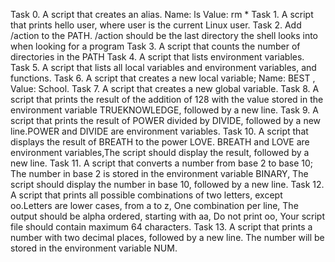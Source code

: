 Task 0. A script that creates an alias. Name: ls Value: rm *
Task 1. A script that prints hello user, where user is the current Linux user.
Task 2. Add /action to the PATH. /action should be the last directory the shell looks into when looking for a program
Task 3. A script that counts the number of directories in the PATH
Task 4. A script that lists environment variables.
Task 5. A script that lists all local variables and environment variables, and functions.
Task 6. A script that creates a new local variable; Name: BEST , Value: School.
Task 7. A script that creates a new global variable.
Task 8. A script that prints the result of the addition of 128 with the value stored in the environment variable TRUEKNOWLEDGE, followed by a new line.
Task 9. A script that prints the result of POWER divided by DIVIDE, followed by a new line.POWER and DIVIDE are environment variables.
Task 10. A script that displays the result of BREATH to the power LOVE. BREATH and LOVE are environment variables,The script should display the result, followed by a new line.
Task 11. A script that converts a number from base 2 to base 10; The number in base 2 is stored in the environment variable BINARY, The script should display the number in base 10, followed by a new line.
Task 12. A script that prints all possible combinations of two letters, except oo.Letters are lower cases, from a to z, One combination per line, The output should be alpha ordered, starting with aa, Do not print oo, Your script file should contain maximum 64 characters.
Task 13. A script that prints a number with two decimal places, followed by a new line. The number will be stored in the environment variable NUM.

